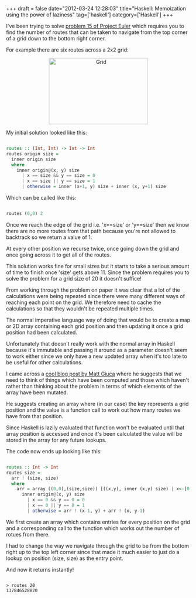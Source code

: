 +++
draft = false
date="2012-03-24 12:28:03"
title="Haskell: Memoization using the power of laziness"
tag=['haskell']
category=['Haskell']
+++

I've been trying to solve <a href="http://projecteuler.net/problem=15">problem 15 of Project Euler</a> which requires you to find the number of routes that can be taken to navigate from the top corner of a grid down to the bottom right corner.

For example there are six routes across a 2x2 grid:

<div align="center">
<img src="{{<siteurl>}}/uploads/2012/03/grid.gif" alt="Grid" title="grid.gif" border="0" width="270" height="181" />
</div>

My initial solution looked like this:


~~~haskell

routes :: (Int, Int) -> Int -> Int
routes origin size =
  inner origin size
  where
    inner origin@(x, y) size 
      | x == size && y == size = 0
      | x == size || y == size = 1
      | otherwise = inner (x+1, y) size + inner (x, y+1) size
~~~

Which can be called like this:


~~~haskell

routes (0,0) 2
~~~

Once we reach the edge of the grid i.e. 'x==size' or 'y==size' then we know there are no more routes from that path because you're not allowed to backtrack so we return a value of 1.

At every other position we recurse twice, once going down the grid and once going across it to get all of the routes.

This solution works fine for small sizes but it starts to take a serious amount of time to finish once 'size' gets above 11. Since the problem requires you to solve the problem for a grid size of 20 it doesn't suffice!

From working through the problem on paper it was clear that a lot of the calculations were being repeated since there were many different ways of reaching each point on the grid. We therefore need to cache the calculations so that they wouldn't be repeated multiple times.

The normal imperative language way of doing that would be to create a map or 2D array containing each grid position and then updating it once a grid position had been calculated.

Unfortunately that doesn't really work with the normal array in Haskell because it's immutable and passing it around as a parameter doesn't seem to work either since we only have a new updated array when it's too late to be useful for other calculations.

I came across a <a href="http://unspecified.wordpress.com/2011/11/04/lazy-dynamic-programming-with-arrays-in-haskell/">cool blog post by Matt Giuca</a> where he suggests that we need to think of things which have been computed and those which haven't rather than thinking about the problem in terms of which elements of the array have been mutated.

He suggests creating an array where (in our case) the key represents a grid position and the value is a function call to work out how many routes we have from that position.

Since Haskell is lazily evaluated that function won't be evaluated until that array position is accessed and once it's been calculated the value will be stored in the array for any future lookups.

The code now ends up looking like this:


~~~haskell

routes :: Int -> Int
routes size =
  arr ! (size, size)
  where
    arr = array ((0,0),(size,size)) [((x,y), inner (x,y) size) | x<-[0..size], y<-[0..size]]
      inner origin@(x, y) size 
        | x == 0 && y == 0 = 0
        | x == 0 || y == 0 = 1
        | otherwise = arr ! (x-1, y) + arr ! (x, y-1)
~~~

We first create an array which contains entries for every position on the grid and a corresponding call to the function which works out the number of rotues from there.

I had to change the way we navigate through the grid to be from the bottom right up to the top left corner since that made it much easier to just do a lookup on position (size, size) as the entry point.

And now it returns instantly!


~~~text

> routes 20
137846528820
~~~
